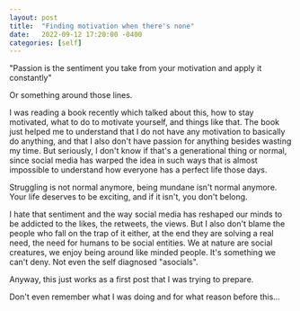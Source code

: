 ```yaml
---
layout: post
title:  "Finding motivation when there's none"
date:   2022-09-12 17:20:00 -0400
categories: [self]
---
```


"Passion is the sentiment you take from your motivation and apply it constantly"

Or something around those lines.

I was reading a book recently which talked about this, how to stay motivated, what to do to motivate yourself, and things like that. The book just helped me to understand that I do not have any motivation to basically do anything, and that I also don't have passion for anything besides wasting my time. But seriously, I don't know if that's a generational thing or normal, since social media has warped the idea in such ways that is almost impossible to understand how everyone has a perfect life those days.

Struggling is not normal anymore, being mundane isn't normal anymore. Your life deserves to be exciting, and if it isn't, you don't belong. 

I hate that sentiment and the way social media has reshaped our minds to be addicted to the likes, the retweets, the views. But I also don't blame the people who fall on the trap of it either, at the end they are solving a real need, the need for humans to be social entities. We at nature are social creatures, we enjoy being around like minded people. It's something we can't deny. Not even the self diagnosed "asocials". 

Anyway, this just works as a first post that I was trying to prepare. 

Don't even remember what I was doing and for what reason before this...